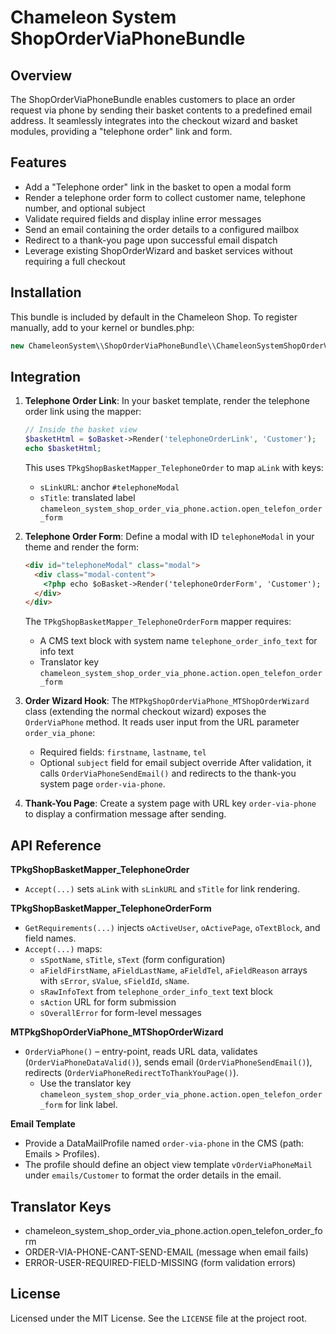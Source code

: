 Chameleon System ShopOrderViaPhoneBundle
=========================================

Overview
--------
The ShopOrderViaPhoneBundle enables customers to place an order request via phone by sending their basket contents to a predefined email address. It seamlessly integrates into the checkout wizard and basket modules, providing a "telephone order" link and form.

Features
--------
- Add a "Telephone order" link in the basket to open a modal form
- Render a telephone order form to collect customer name, telephone number, and optional subject
- Validate required fields and display inline error messages
- Send an email containing the order details to a configured mailbox
- Redirect to a thank-you page upon successful email dispatch
- Leverage existing ShopOrderWizard and basket services without requiring a full checkout

Installation
------------
This bundle is included by default in the Chameleon Shop. To register manually, add to your kernel or bundles.php:
```php
new ChameleonSystem\\ShopOrderViaPhoneBundle\\ChameleonSystemShopOrderViaPhoneBundle(),
```

Integration
-----------
1. **Telephone Order Link**: In your basket template, render the telephone order link using the mapper:
   ```php
   // Inside the basket view
   $basketHtml = $oBasket->Render('telephoneOrderLink', 'Customer');
   echo $basketHtml;
   ```
   This uses `TPkgShopBasketMapper_TelephoneOrder` to map `aLink` with keys:
   - `sLinkURL`: anchor `#telephoneModal`
   - `sTitle`: translated label `chameleon_system_shop_order_via_phone.action.open_telefon_order_form`

2. **Telephone Order Form**: Define a modal with ID `telephoneModal` in your theme and render the form:
   ```html
   <div id="telephoneModal" class="modal">
     <div class="modal-content">
       <?php echo $oBasket->Render('telephoneOrderForm', 'Customer'); ?>
     </div>
   </div>
   ```
   The `TPkgShopBasketMapper_TelephoneOrderForm` mapper requires:
   - A CMS text block with system name `telephone_order_info_text` for info text
   - Translator key `chameleon_system_shop_order_via_phone.action.open_telefon_order_form`

3. **Order Wizard Hook**: The `MTPkgShopOrderViaPhone_MTShopOrderWizard` class (extending the normal checkout wizard) exposes the `OrderViaPhone` method. It reads user input from the URL parameter `order_via_phone`:
   - Required fields: `firstname`, `lastname`, `tel`
   - Optional `subject` field for email subject override
   After validation, it calls `OrderViaPhoneSendEmail()` and redirects to the thank-you system page `order-via-phone`.

4. **Thank-You Page**: Create a system page with URL key `order-via-phone` to display a confirmation message after sending.

API Reference
-------------
**TPkgShopBasketMapper_TelephoneOrder**
- `Accept(...)` sets `aLink` with `sLinkURL` and `sTitle` for link rendering.

**TPkgShopBasketMapper_TelephoneOrderForm**
- `GetRequirements(...)` injects `oActiveUser`, `oActivePage`, `oTextBlock`, and field names.
- `Accept(...)` maps:
  - `sSpotName`, `sTitle`, `sText` (form configuration)
  - `aFieldFirstName`, `aFieldLastName`, `aFieldTel`, `aFieldReason` arrays with `sError`, `sValue`, `sFieldId`, `sName`.
  - `sRawInfoText` from `telephone_order_info_text` text block
  - `sAction` URL for form submission
  - `sOverallError` for form-level messages

**MTPkgShopOrderViaPhone_MTShopOrderWizard**
- `OrderViaPhone()` – entry-point, reads URL data, validates (`OrderViaPhoneDataValid()`), sends email (`OrderViaPhoneSendEmail()`), redirects (`OrderViaPhoneRedirectToThankYouPage()`).
  * Use the translator key `chameleon_system_shop_order_via_phone.action.open_telefon_order_form` for link label.

**Email Template**
- Provide a DataMailProfile named `order-via-phone` in the CMS (path: Emails > Profiles).
- The profile should define an object view template `vOrderViaPhoneMail` under `emails/Customer` to format the order details in the email.

Translator Keys
---------------
- chameleon_system_shop_order_via_phone.action.open_telefon_order_form
- ORDER-VIA-PHONE-CANT-SEND-EMAIL (message when email fails)
- ERROR-USER-REQUIRED-FIELD-MISSING (form validation errors)

License
-------
Licensed under the MIT License. See the `LICENSE` file at the project root.
